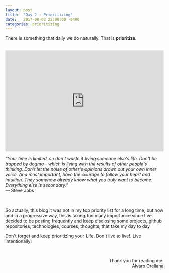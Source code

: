 ```yaml
---
layout: post
title:  "Day 2 - Prioritizing"
date:   2017-08-02 22:00:00 -0400
categories: prioritizing
---
```


There is something that daily we do naturally. That is <b>prioritize</b>.<br/><br/>


<p style="text-align: center">
<iframe width="100%" height="320" src="http://www.youtube.com/embed/UF8uR6Z6KLc" frameborder="0" allowfullscreen></iframe>

<i>“Your time is limited, so don't waste it living someone else's life. Don't be trapped by dogma - which is living with the results of other people's thinking. Don't let the noise of other's opinions drown out your own inner voice. And most important, have the courage to follow your heart and intuition. They somehow already know what you truly want to become. Everything else is secondary.”</i><br/>
― Steve Jobs
</p>
<br/>

So actually, this blog it was not in my top priority list for a long time, but now and in a progressive way, this is taking too many importance since I've decided to be posting frequently and keep disclosing some projects, github repositories, technologies, courses, thoughts, that take my day to day

Don't forget and keep prioritizing your Life. Don't live to live!. Live intentionally!

<br/>
<p style="text-align: right">
Thank you for reading me.<br>
&Aacute;lvaro Orellana
</p>